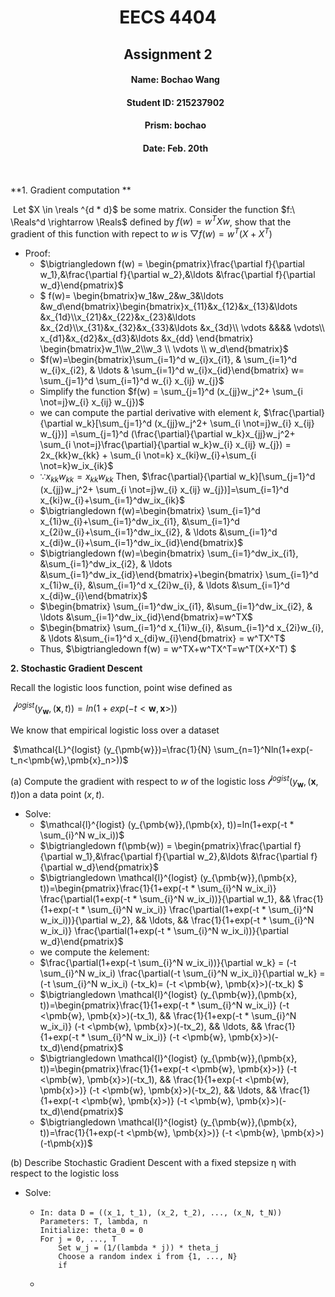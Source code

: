 



<h1 style="text-align:center">EECS 4404</h1>

<h2 style="text-align:center">Assignment 2</h2>

























<ul>
    <h4 style="text-align:center">Name: Bochao Wang</h4>
    <h4 style="text-align:center">Student ID: 215237902</h4>
    <h4 style="text-align:center">Prism: bochao</h4>
    <h4 style="text-align:center">Date: Feb. 20th</h4>
</ul>

​    







**1. Gradient computation **

​	Let $X \in \reals ^{d * d}$ be some matrix. Consider the function $f:\ \Reals^d \rightarrow \Reals$ defined by $f(w) = w^T X w$, show that 	the gradient of this function with repect to $w$ is $\bigtriangledown f(w) = w^T(X+X^T)$

- Proof:
  - $\bigtriangledown f(w) = \begin{pmatrix}\frac{\partial f}{\partial w_1},&\frac{\partial f}{\partial w_2},&\ldots &\frac{\partial f}{\partial w_d}\end{pmatrix}​$ 
  - $ f(w)= \begin{bmatrix}w_1&w_2&w_3&\ldots &w_d\end{bmatrix}\begin{bmatrix}x_{11}&x_{12}&x_{13}&\ldots &x_{1d}\\\\x_{21}&x_{22}&x_{23}&\ldots &x_{2d}\\\\x_{31}&x_{32}&x_{33}&\ldots &x_{3d}\\\\ \vdots &&&& \vdots\\\\ x_{d1}&x_{d2}&x_{d3}&\ldots &x_{dd} \end{bmatrix} \begin{bmatrix}w_1\\\\w_2\\\\w_3 \\\\ \vdots \\\\ w_d\end{bmatrix}$ 
  - $f(w)=\begin{bmatrix}\sum_{i=1}^d w_{i}x_{i1}, & \sum_{i=1}^d w_{i}x_{i2}, & \ldots & \sum_{i=1}^d w_{i}x_{id}\end{bmatrix} w= \sum_{j=1}^d \sum_{i=1}^d w_{i} x_{ij} w_{j}$ 
  - Simplify the function $f(w) = \sum_{j=1}^d (x_{jj}w_j^2+ \sum_{i \not=j}w_{i} x_{ij} w_{j})$
  - we can compute the partial derivative with element $k$, $\frac{\partial}{\partial w_k}[\sum_{j=1}^d (x_{jj}w_j^2+ \sum_{i \not=j}w_{i} x_{ij} w_{j})] =\sum_{j=1}^d (\frac{\partial}{\partial w_k}x_{jj}w_j^2+ \sum_{i \not=j}\frac{\partial}{\partial w_k}w_{i} x_{ij} w_{j}) = 2x_{kk}w_{kk} + \sum_{i \not=k} x_{ki}w_{i}+\sum_{i \not=k}w_ix_{ik}​$
  - $\because x_{kk}w_{kk} =x_{kk}w_{kk}$ Then, $\frac{\partial}{\partial w_k}[\sum_{j=1}^d (x_{jj}w_j^2+ \sum_{i \not=j}w_{i} x_{ij} w_{j})]=\sum_{i=1}^d x_{ki}w_{i}+\sum_{i=1}^dw_ix_{ik}$
  - $\bigtriangledown f(w)=\begin{bmatrix} \sum_{i=1}^d x_{1i}w_{i}+\sum_{i=1}^dw_ix_{i1}, &\sum_{i=1}^d x_{2i}w_{i}+\sum_{i=1}^dw_ix_{i2}, & \ldots &\sum_{i=1}^d x_{di}w_{i}+\sum_{i=1}^dw_ix_{id}\end{bmatrix}$ 
  - $\bigtriangledown f(w)=\begin{bmatrix} \sum_{i=1}^dw_ix_{i1}, &\sum_{i=1}^dw_ix_{i2}, & \ldots &\sum_{i=1}^dw_ix_{id}\end{bmatrix}+\begin{bmatrix} \sum_{i=1}^d x_{1i}w_{i}, &\sum_{i=1}^d x_{2i}w_{i}, & \ldots &\sum_{i=1}^d x_{di}w_{i}\end{bmatrix}​$ 
  - $\begin{bmatrix} \sum_{i=1}^dw_ix_{i1}, &\sum_{i=1}^dw_ix_{i2}, & \ldots &\sum_{i=1}^dw_ix_{id}\end{bmatrix}=w^TX$
  - $\begin{bmatrix} \sum_{i=1}^d x_{1i}w_{i}, &\sum_{i=1}^d x_{2i}w_{i}, & \ldots &\sum_{i=1}^d x_{di}w_{i}\end{bmatrix} = w^TX^T$ 
  - Thus, $\bigtriangledown f(w) = w^TX+w^TX^T=w^T(X+X^T) $



**2. Stochastic Gradient Descent**

Recall the logistic loos function, point wise defined as

​		$\mathcal{l}^{logist} (y_{\pmb{w}},(\pmb{x}, t))=ln(1+exp(-t<\pmb{w},\pmb{x}>))​$

We know that empirical logistic loss over a dataset

​		$\mathcal{L}^{logist} (y_{\pmb{w}})=\frac{1}{N} \sum_{n=1}^Nln(1+exp(-t_n<\pmb{w},\pmb{x}_n>))​$

(a) Compute the gradient with respect to $w​$ of the logistic loss $\mathcal{l}^{logist} (y_{\pmb{w}},(\pmb{x}, t))​$ on a data point $(x, t)​$.

- Solve:
  - $\mathcal{l}^{logist} (y_{\pmb{w}},(\pmb{x}, t))=ln(1+exp(-t * \sum_{i}^N w_ix_i))​$
  - $\bigtriangledown f(\pmb{w}) = \begin{pmatrix}\frac{\partial f}{\partial w_1},&\frac{\partial f}{\partial w_2},&\ldots &\frac{\partial f}{\partial w_d}\end{pmatrix}​$ 
  - $\bigtriangledown \mathcal{l}^{logist} (y_{\pmb{w}},(\pmb{x}, t))=\begin{pmatrix}\frac{1}{1+exp(-t * \sum_{i}^N w_ix_i)} \frac{\partial(1+exp(-t * \sum_{i}^N w_ix_i))}{\partial w_1}, && \frac{1}{1+exp(-t * \sum_{i}^N w_ix_i)} \frac{\partial(1+exp(-t * \sum_{i}^N w_ix_i))}{\partial w_2}, && \ldots, && \frac{1}{1+exp(-t * \sum_{i}^N w_ix_i)} \frac{\partial(1+exp(-t * \sum_{i}^N w_ix_i))}{\partial w_d}\end{pmatrix}​$
  - we compute the $k​$ element:
  - $\frac{\partial(1+exp(-t  \sum_{i}^N w_ix_i))}{\partial w_k} = (-t  \sum_{i}^N w_ix_i)  \frac{\partial(-t  \sum_{i}^N w_ix_i)}{\partial w_k} = (-t  \sum_{i}^N w_ix_i)  (-tx_k)= (-t <\pmb{w}, \pmb{x}>)(-tx_k) $ 
  - $\bigtriangledown \mathcal{l}^{logist} (y_{\pmb{w}},(\pmb{x}, t))=\begin{pmatrix}\frac{1}{1+exp(-t * \sum_{i}^N w_ix_i)} (-t <\pmb{w}, \pmb{x}>)(-tx_1), && \frac{1}{1+exp(-t * \sum_{i}^N w_ix_i)} (-t <\pmb{w}, \pmb{x}>)(-tx_2), && \ldots, && \frac{1}{1+exp(-t * \sum_{i}^N w_ix_i)} (-t <\pmb{w}, \pmb{x}>)(-tx_d)\end{pmatrix}$
  - $\bigtriangledown \mathcal{l}^{logist} (y_{\pmb{w}},(\pmb{x}, t))=\begin{pmatrix}\frac{1}{1+exp(-t <\pmb{w}, \pmb{x}>)} (-t <\pmb{w}, \pmb{x}>)(-tx_1), && \frac{1}{1+exp(-t <\pmb{w}, \pmb{x}>)} (-t <\pmb{w}, \pmb{x}>)(-tx_2), && \ldots, && \frac{1}{1+exp(-t <\pmb{w}, \pmb{x}>)} (-t <\pmb{w}, \pmb{x}>)(-tx_d)\end{pmatrix}$
  - $\bigtriangledown \mathcal{l}^{logist} (y_{\pmb{w}},(\pmb{x}, t))=\frac{1}{1+exp(-t <\pmb{w}, \pmb{x}>)} (-t <\pmb{w}, \pmb{x}>)(-t\pmb{x})$



(b) Describe Stochastic Gradient Descent with a fixed stepsize η with respect to the logistic loss

- Solve:

  - ```pseudocode
    In: data D = ((x_1, t_1), (x_2, t_2), ..., (x_N, t_N))
    Parameters: T, lambda, n
    Initialize: theta_0 = 0
    For j = 0, ..., T
    	Set w_j = (1/(lambda * j)) * theta_j
    	Choose a random index i from {1, ..., N}
    	if
    ```

  - 





 